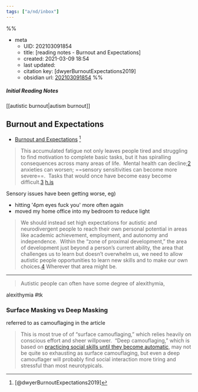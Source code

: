 ```yaml
---
tags: ["a/nd/inbox"]
---
```

%%
- meta
	- UID: 202103091854
	- title: [reading notes - Burnout and Expectations]
	- created: 2021-03-09 18:54
	- last updated: 
	- citation key:  [dwyerBurnoutExpectations2019]
	- obsidian url:  [202103091854](obsidian://open?vault=not-a-robot&file=inbox%2F202103091854%20reading%20notes%20-%20Burnout%20and%20Expectations)
%%

##### Initial Reading Notes 
[[autistic burnout|autism burnout]]

## Burnout and Expectations
- [Burnout and Expectations](http://www.autisticscholar.com/burnout-and-expectations/) [^dwyerBurnoutExpectations2019]


> This accumulated fatigue not only leaves people tired and struggling to find motivation to complete basic tasks, but it has spiralling consequences across many areas of life.  Mental health can decline;[2](http://www.autisticscholar.com/burnout-and-expectations/#easy-footnote-bottom-2-830) anxieties can worsen; ==sensory sensitivities can become more severe==.  Tasks that would once have become easy become difficult.[3](http://www.autisticscholar.com/burnout-and-expectations/#easy-footnote-bottom-3-830)  [h.is](https://hyp.is/1LOT3IEvEeujKiejBwRibw/www.autisticscholar.com/burnout-and-expectations/)

Sensory issues have been getting worse, eg)

- hitting '4pm eyes fuck you' more often again
- moved my home office into my bedroom to reduce light

> We should instead set high expectations for autistic and neurodivergent people to reach their own personal potential in areas like academic achievement, employment, and autonomy and independence.  Within the “zone of proximal development,” the area of development just beyond a person’s current ability, the area that challenges us to learn but doesn’t overwhelm us, we need to allow autistic people opportunities to learn new skills and to make our own choices.[4](http://www.autisticscholar.com/burnout-and-expectations/#easy-footnote-bottom-4-830) Wherever that area might be.

---

> Autistic people can often have some degree of alexithymia,

alexithymia #tk

### Surface Masking vs Deep Masking
referred to as camouflaging in the article

> This is most true of of “surface camouflaging,” which relies heavily on conscious effort and sheer willpower.  “Deep camouflaging,” which is based on [practicing social skills until they become automatic](http://www.autisticscholar.com/social-skills-practice/), may not be quite so exhausting as surface camouflaging, but even a deep camouflager will probably find social interaction more tiring and stressful than most neurotypicals.[](http://www.autisticscholar.com/burnout-and-expectations/#easy-footnote-1-830)

[^dwyerBurnoutExpectations2019]: [@dwyerBurnoutExpectations2019]